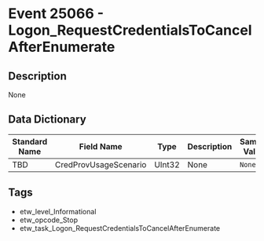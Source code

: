 # Event 25066 - Logon_RequestCredentialsToCancelAfterEnumerate

## Description
None

## Data Dictionary
|Standard Name|Field Name|Type|Description|Sample Value|
|---|---|---|---|---|
|TBD|CredProvUsageScenario|UInt32|None|`None`|

## Tags
* etw_level_Informational
* etw_opcode_Stop
* etw_task_Logon_RequestCredentialsToCancelAfterEnumerate